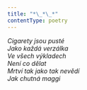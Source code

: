 ```yaml
---
title: "*\_*\_*"
contentType: poetry
---
```


<section>

_Cigarety jsou pusté  
Jako každá verzálka  
Ve všech výkladech  
Není co dělat  
Mrtví tak jako tak nevědí  
Jak chutná maggi_

</section>
